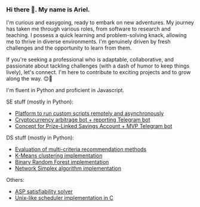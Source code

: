 ### Hi there 👋. My name is Ariel.

I'm curious and easygoing, ready to embark on new adventures. My journey has taken me through various roles, from software to research and teaching. I possess a quick learning and problem-solving knack, allowing me to thrive in diverse environments. I'm genuinely driven by fresh challenges and the opportunity to learn from them.

If you're seeking a professional who is adaptable, collaborative, and passionate about tackling challenges (with a dash of humor to keep things lively), let's connect. I'm here to contribute to exciting projects and to grow along the way. 😊🚀

I'm fluent in Python and proficient in Javascript.

SE stuff (mostly in Python):
- [Platform to run custom scripts remotely and asynchronously](https://github.com/ram-brands)
- [Cryptocurrency arbitrage bot + reporting Telegram bot](https://github.com/perficere)
- [Concept for Prize-Linked Savings Account + MVP Telegram bot](https://github.com/conyappa)

DS stuff (mostly in Python):
- [Evaluation of multi-criteria recommendation methods](https://github.com/ariel-m-s/multi-criteria-recommendation)
- [K-Means clustering implementation](https://github.com/ariel-m-s/k-means)
- [Binary Random Forest implementation](https://github.com/ariel-m-s/random-forest)
- [Network Simplex algorithm implementation](https://github.com/ariel-m-s/network-simplex)

Others:
- [ASP satisfiability solver](https://github.com/ariel-m-s/pou-connnect-solver)
- [Unix-like scheduler implementation in C](https://github.com/ariel-m-s/basic-scheduler)
